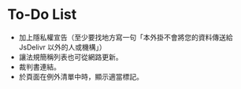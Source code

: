 # To-Do List

* 加上隱私權宣告（至少要找地方寫一句「本外掛不會將您的資料傳送給 JsDelivr 以外的人或機構」）
* 讓法規簡稱列表也可從網路更新。
* 裁判書連結。
* 於頁面在例外清單中時，顯示適當標記。
